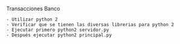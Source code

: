 Transacciones Banco

    - Utilizar python 2
    - Verificar que se tienen las diversas librerias para python 2
    - Ejecutar primero python2 servidor.py
    - Después ejecutar python2 principal.py
